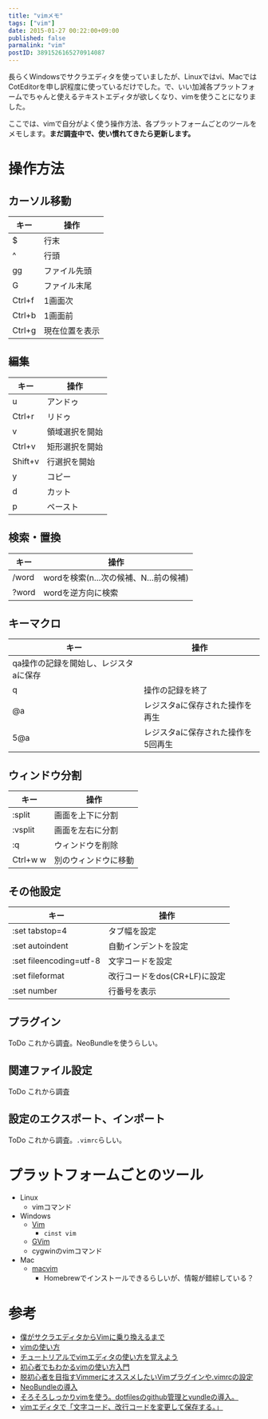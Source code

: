 ```yaml
---
title: "vimメモ"
tags: ["vim"]
date: 2015-01-27 00:22:00+09:00
published: false
parmalink: "vim"
postID: 3891526165270914087
---
```


長らくWindowsでサクラエディタを使っていましたが、Linuxではvi、MacではCotEditorを申し訳程度に使っているだけでした。で、いい加減各プラットフォームでちゃんと使えるテキストエディタが欲しくなり、vimを使うことになりました。

ここでは、vimで自分がよく使う操作方法、各プラットフォームごとのツールをメモします。**まだ調査中で、使い慣れてきたら更新します。**

<!-- more -->

# 操作方法

## カーソル移動

|キー|操作|
|---|---|
|$|行末|
|^|行頭|
|gg|ファイル先頭|
|G|ファイル末尾|
|Ctrl+f|1画面次|
|Ctrl+b|1画面前|
|Ctrl+g|現在位置を表示|

## 編集

|キー|操作|
|---|---|
|u|アンドゥ|
|Ctrl+r|リドゥ|
|v|領域選択を開始|
|Ctrl+v|矩形選択を開始|
|Shift+v|行選択を開始|
|y|コピー|
|d|カット|
|p|ペースト|

## 検索・置換

|キー|操作|
|---|---|
|/word|wordを検索(n…次の候補、N…前の候補)|
|?word|wordを逆方向に検索|

## キーマクロ

|キー|操作|
|---|---|
|qa操作の記録を開始し、レジスタaに保存|
|q|操作の記録を終了|
|@a|レジスタaに保存された操作を再生|
|5@a|レジスタaに保存された操作を5回再生|

## ウィンドウ分割

|キー|操作|
|---|---|
|:split|画面を上下に分割|
|:vsplit|画面を左右に分割|
|:q|ウィンドウを削除|
|Ctrl+w w|別のウィンドウに移動|

## その他設定

|キー|操作|
|---|---|
|:set tabstop=4|タブ幅を設定|
|:set autoindent|自動インデントを設定|
|:set fileencoding=utf-8|文字コードを設定|
|:set fileformat|改行コードをdos(CR+LF)に設定|
|:set number|行番号を表示|

## プラグイン

ToDo これから調査。NeoBundleを使うらしい。

## 関連ファイル設定

ToDo これから調査

## 設定のエクスポート、インポート

ToDo これから調査。`.vimrc`らしい。

# プラットフォームごとのツール

* Linux
    * vimコマンド
* Windows
    * [Vim](https://chocolatey.org/packages/vim)
        * `cinst vim`
    * [GVim](http://www.vector.co.jp/soft/win95/writing/se117961.html)
    * cygwinのvimコマンド
* Mac
    * [macvim](https://code.google.com/p/macvim/)
        * Homebrewでインストールできるらしいが、情報が錯綜している？

# 参考

* [僕がサクラエディタからVimに乗り換えるまで](http://blog.jnito.com/entry/20120101/1325420213)
* [vimの使い方](http://seesaawiki.jp/w/yoynizi9691/d/vim%A4%CE%BB%C8%A4%A4%CA%FD)
* [チュートリアルでvimエディタの使い方を覚えよう](http://nanasi.jp/articles/howto/install/tutorial.html)
* [初心者でもわかるvimの使い方入門](http://matome.naver.jp/m/odai/2133561662251169101)
* [脱初心者を目指すVimmerにオススメしたいVimプラグインや.vimrcの設定](http://qiita.com/jnchito/items/5141b3b01bced9f7f48f)
* [NeoBundleの導入](http://qiita.com/puriketu99/items/1c32d3f24cc2919203eb)
* [そろそろしっかりvimを使う。dotfilesのgithub管理とvundleの導入。](http://holypp.hatenablog.com/entry/20110515/1305443997)
* [vimエディタで「文字コード、改行コードを変更して保存する。」](http://advweb.seesaa.net/article/3074705.html)
